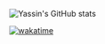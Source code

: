 

![Yassin's GitHub stats](https://github-readme-stats.vercel.app/api?username=Yassin-Askar&count_private=true&show_icons=true&theme=radical)

[![wakatime](https://wakatime.com/badge/user/760f102a-9df0-40ed-afa6-ea87f82d08ef.svg)](https://wakatime.com/@760f102a-9df0-40ed-afa6-ea87f82d08ef)

